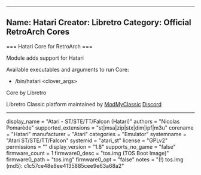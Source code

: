 -----------------------
Name: Hatari
Creator: Libretro
Category: Official RetroArch Cores
-----------------------

=== Hatari Core for RetroArch ===

Module adds support for Hatari

Available executables and arguments to run Core:
- /bin/hatari <rom> <clover_args>

Core by Libretro

Libretro Classic platform maintained by [ModMyClassic](https://modmyclassic.com) [Discord](https://discordapp.com/invite/8gygsrw)

-----------------------

display_name = "Atari - ST/STE/TT/Falcon (Hatari)"
authors = "Nicolas Pomarède"
supported_extensions = "st|msa|zip|stx|dim|ipf|m3u"
corename = "Hatari"
manufacturer = "Atari"
categories = "Emulator"
systemname = "Atari ST/STE/TT/Falcon"
systemid = "atari_st"
license = "GPLv2"
permissions = ""
display_version = "1.8"
supports_no_game = "false"
firmware_count = 1
firmware0_desc = "tos.img (TOS Boot Image)"
firmware0_path = "tos.img"
firmware0_opt = "false"
notes = "(!) tos.img (md5): c1c57ce48e8ee4135885cee9e63a68a2"
